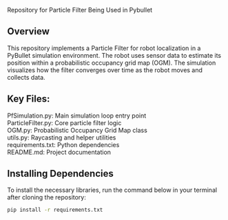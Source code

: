 Repository for Particle Filter Being Used in Pybullet

## Overview
This repository implements a Particle Filter for robot localization in a PyBullet simulation environment. The robot uses sensor data to estimate its position within a probabilistic occupancy grid map (OGM). The simulation visualizes how the filter converges over time as the robot moves and collects data.


## Key Files:

PfSimulation.py:         Main simulation loop entry point<br>
ParticleFilter.py:       Core particle filter logic<br>
OGM.py:                 Probabilistic Occupancy Grid Map class<br>
utils.py:                Raycasting and helper utilities<br>
requirements.txt:        Python dependencies<br>
README.md:              Project documentation<br>

## Installing Dependencies
To install the necessary libraries, run the command below in your terminal after cloning the repository: 
```bash
pip install -r requirements.txt
```


